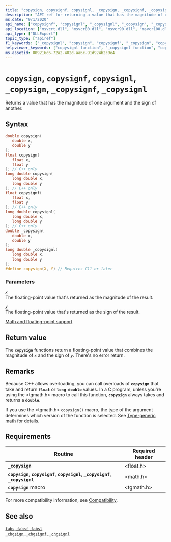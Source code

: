 ```yaml
---
title: "copysign, copysignf, copysignl, _copysign, _copysignf, _copysignl"
description: "API ref for returning a value that has the magnitude of one argument and the sign of another using copysign()"
ms.date: "9/1/2020"
api_name: ["copysignf", "copysignl", "_copysignl", "_copysign", "_copysignf", "copysign"]
api_location: ["msvcrt.dll", "msvcr80.dll", "msvcr90.dll", "msvcr100.dll", "msvcr100_clr0400.dll", "msvcr110.dll", "msvcr110_clr0400.dll", "msvcr120.dll", "msvcr120_clr0400.dll", "ucrtbase.dll", "api-ms-win-crt-math-l1-1-0.dll"]
api_type: ["DLLExport"]
topic_type: ["apiref"]
f1_keywords: ["_copysignl", "copysign", "copysignf", "_copysign", "copysignl", "_copysignf"]
helpviewer_keywords: ["copysignl function", "_copysignl function", "copysign function", "_copysignf function", "_copysign function", "copysignf function"]
ms.assetid: 009216d6-72a2-402d-aa6c-91d924b2c9e4
---
```

# `copysign`, `copysignf`, `copysignl`, `_copysign`, `_copysignf`, `_copysignl`

Returns a value that has the magnitude of one argument and the sign of another.

## Syntax

```C
double copysign(
   double x,
   double y
);
float copysign(
   float x,
   float y
); // C++ only
long double copysign(
   long double x,
   long double y
); // C++ only
float copysignf(
   float x,
   float y
); // C++ only
long double copysignl(
   long double x,
   long double y
); // C++ only
double _copysign(
   double x,
   double y
);
long double _copysignl(
   long double x,
   long double y
);
#define copysign(X, Y) // Requires C11 or later
```

### Parameters

*`x`*\
The floating-point value that's returned as the magnitude of the result.

*`y`*\
The floating-point value that's returned as the sign of the result.

[Math and floating-point support](../floating-point-support.md)

## Return value

The **`copysign`** functions return a floating-point value that combines the magnitude of *`x`* and the sign of *`y`*. There's no error return.

## Remarks

Because C++ allows overloading, you can call overloads of **`copysign`** that take and return **`float`** or **`long double`** values. In a C program, unless you're using the \<tgmath.h> macro to call this function, **`copysign`** always takes and returns a **`double`**.

If you use the \<tgmath.h> `copysign()` macro, the type of the argument determines which version of the function is selected. See [Type-generic math](../tgmath.md) for details.

## Requirements

| Routine | Required header |
|---|---|
| **`_copysign`** | \<float.h> |
| **`copysign`**, **`copysignf`**, **`copysignl`**, **`_copysignf`**, **`_copysignl`** | \<math.h> |
| **`copysign`** macro | \<tgmath.h> |

For more compatibility information, see [Compatibility](../compatibility.md).

## See also

[`fabs`, `fabsf`, `fabsl`](fabs-fabsf-fabsl.md)\
[`_chgsign`, `_chgsignf`, `_chgsignl`](chgsign-chgsignf-chgsignl.md)
